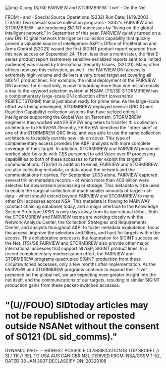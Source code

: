 ![img-0.jpeg](img-0.jpeg)
(S//SI) FAIRVIEW and STORMBREW: 'Live' - On the Net

FROM: $\square$ and $\square$
Special Source Operations (S332)
Run Date: 11/19/2003
(TS//SI) Two special source collection programs - S332's FAIRVIEW and STORMBREW - are producing SIGINT successes by "living on the global intelligent network." In September of this year, FAIRVIEW quietly turned on a new DNI (Digital Network Intelligence) collection capability that quickly proved a valuable source of intelligence: A\&P:'s Office of Proliferation and Arms Control (S2G21) issued the first SIGINT product report sourced from this new access on September 24. Then, less than a month later, the first E-series product report (extremely sensitive serialized reports sent to a limited audience) was issued by International Security Issues, (S2C21). Many other offices now use this collection, as well - the FAIRVIEW DNI access is extremely high-volume and delivers a very broad target set covering all SIGINT product lines. For example, the initial deployment of the FAIRVIEW DNI access, for e-mail only, is now forwarding more than one million emails a day to the keyword selection system at NSAW.
(TS//SI) STORMBREW has a complementary large-scale DNI collection effort (covername PERFECTSTORM) that is just about ready for prime time. As the large-scale effort was being developed, STORMBREW deployed several QRC (Quick Reaction Capability) collection systems that have yielded critical intelligence supporting the Global War on Terrorism. STORMBREW engineers then worked with FAIRVIEW engineers to transfer this collection architecture to FAIRVIEW. Recently, FAIRVIEW identified the "other side" of one of the STORMBREW QRC links, and was able to use the same collection architecture to rapidly put this new link on cover. This type of complementary access provides the A\&P; analysts with more complete coverage of their target. In addition, STORMBREW and FAIRVIEW personnel worked side-by-side with CES personnel to add Voice over IP processing capabilities to both of these accesses to further exploit the targets' communications.
(TS//SI) In addition to email, FAIRVIEW and STORMBREW are also collecting metadata, or data about the network and the communications it carries. For September 2003 alone, FAIRVIEW captured several trillion metadata records - of which more than 400 billion were selected for downstream processing or storage. This metadata will be used to enable the surgical collection of much smaller amounts of target-rich data - which should extend beyond FAIRVIEW and STORMBREW to many other DNI accesses across NSA. This metadata is flowing to MAINWAY (contact chaining database) today, and a major interface to the Knowledge System Prototype (KSP) is only days away from its operational debut. Both the STORMBREW and FAIRVIEW teams are working closely with the Network Analysis Center, the Collection Strategies and Requirements Center, and analysts throughout A\&P; to foster metadata exploitation, focus the access, improve the selectors and filters, and hunt for targets within the access. This collaborative process is the foundation for SIGINT success on the Net.
(TS//SI) FAIRVIEW and STORMBREW also provide other major international accesses that support all A\&P; SIGINT product lines. In a recent complementary modernization effort, the FAIRVIEW and STORMBREW programs quadrupled SIGINT production from these circuitswitched accesses, only a few months after implementation. As the FAIRVIEW and STORMBREW programs continue to expand their "live" presence on the global net, we are expecting even greater insight into the net itself, and the communications of our targets, resulting in similar SIGINT production gains from these packet-switched accesses.

# "(U//FOUO) SIDtoday articles may not be republished or reposted outside NSANet without the consent of S0121 (DL sid_comms)."
DYNAMIC PAGE -- HIGHEST POSSIBLE CLASSIFICATION IS TOP SECRET // SI / TK // REL TO USA AUS CAN GBR NZL
DERIVED FROM: NSA/CSSM 1-52, DATED 08 JAN 2007 DECLASSIFY ON: 20320108
